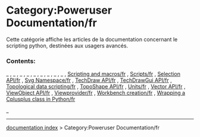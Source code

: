 # Category:Poweruser Documentation/fr
Cette catégorie affiche les articles de la documentation concernant le scripting python, destinées aux usagers avancés.

### Contents:

_ , _ , _ , _ , _ , _ , _ , _ , _ , [Scripting and macros/fr](Scripting_and_macros/fr.md) , [Scripts/fr](Scripts/fr.md) , [Selection API/fr](Selection_API/fr.md) , [Svg Namespace/fr](Svg_Namespace/fr.md) , [TechDraw API/fr](TechDraw_API/fr.md) , [TechDrawGui API/fr](TechDrawGui_API/fr.md) , [Topological data scripting/fr](Topological_data_scripting/fr.md) , [TopoShape API/fr](TopoShape_API/fr.md) , [Units/fr](Units/fr.md) , [Vector API/fr](Vector_API/fr.md) , [ViewObject API/fr](ViewObject_API/fr.md) , [Viewprovider/fr](Viewprovider/fr.md) , [Workbench creation/fr](Workbench_creation/fr.md) , [Wrapping a Cplusplus class in Python/fr](Wrapping_a_Cplusplus_class_in_Python/fr.md)

_

---
[documentation index](../README.md) > Category:Poweruser Documentation/fr
